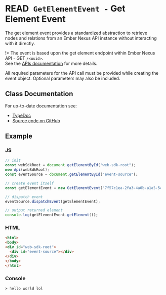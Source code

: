 # <span class="type-read">READ</span>` GetElementEvent -` Get Element Event

The get element event provides a standardized abstraction to retrieve nodes and relations from an Ember Nexus API
instance without interacting with it directly.

!> The event is based upon the get element endpoint within Ember Nexus API - <span class="method-get">GET</span> `/<uuid>`.  
   See the [APIs documentation](https://ember-nexus.github.io/api/#/api-endpoints/element/get-element) for more details.

All required parameters for the API call must be provided while creating the event object. Optional parameters may also
be included.

## Class Documentation

For up-to-date documentation see:

- [TypeDoc](.//type/classes/Event_Element_GetElementEvent.GetElementEvent.html)
- [Source code on GitHub](https://github.com/ember-nexus/web-sdk/blob/main/src/Event/Element/GetElementEvent.ts)

## Example

<!-- tabs:start -->

### **JS**

```js
// init
const webSdkRoot = document.getElementById("web-sdk-root");
new Api(webSdkRoot);
const eventSource = document.getElementById("event-source");

// create event itself
const getElementEvent = new GetElementEvent("7f57c1ea-2fa3-4a0b-a1a5-5446669cd662");

// dispatch event
eventSource.dispatchEvent(getElementEvent);

// output returned element
console.log(getElementEvent.getElement());
```

### **HTML**

```html
<html>
<body>
<div id="web-sdk-root">
  <div id="event-source"></div>
</div>
</body>
</html>
```

### **Console**

```txt
> hello world lol
```

<!-- tabs:end -->
